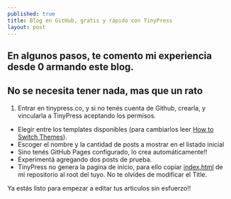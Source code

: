 ```yaml
---
published: true
title: Blog en GitHub, gratis y rápido con TinyPress
layout: post
---
```

## En algunos pasos, te comento mi experiencia desde 0 armando este blog.
## No se necesita tener nada, mas que un rato

1. Entrar en tinypress.co, y si no tenés cuenta de Github, crearla, y vincularla a TinyPress aceptando los permisos.
+ Elegir entre los templates disponibles (para cambiarlos leer [How to Switch Themes][1]).
+ Escoger el nombre y la cantidad de posts a mostrar en el listado inicial
+ Sino tenés GitHub Pages configurado, lo crea automáticamente!!
+ Experimentá agregando dos posts de prueba.
+ TinyPress no genera la pagina de inicio, para ello copiar [index.html][2] de mi repositorio al root del tuyo. No te olvides de modificar el Title.

Ya estás listo para empezar a editar tus articulos sin esfuerzo!!

[1]: http://tinypressco.github.io/2015/09/24/how-to-switch-themes.html
[2]: https://raw.githubusercontent.com/emmanuel-galindo/emmanuel-galindo.github.io/master/index.html